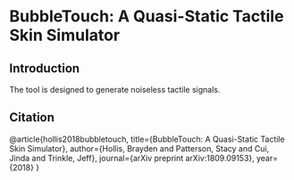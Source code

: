 # BubbleTouch: A Quasi-Static Tactile Skin Simulator

## Introduction
The tool is designed to generate noiseless tactile signals.

## Citation
@article{hollis2018bubbletouch,
  title={BubbleTouch: A Quasi-Static Tactile Skin Simulator},
  author={Hollis, Brayden and Patterson, Stacy and Cui, Jinda and Trinkle, Jeff},
  journal={arXiv preprint arXiv:1809.09153},
  year={2018}
 }
